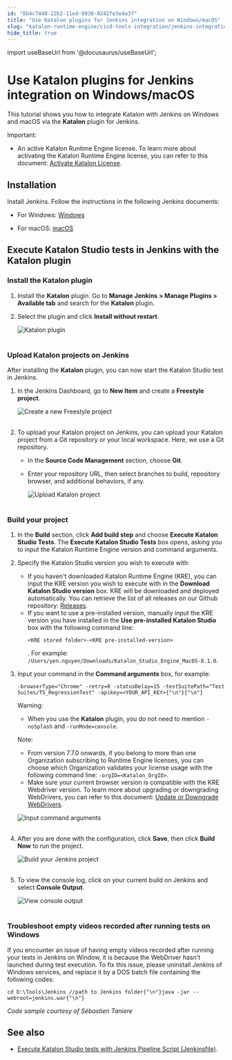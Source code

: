 ```yaml
---
id: "8b4c7440-22b2-11ed-9930-0242fe3e4a3f"
title: "Use Katalon plugins for Jenkins integration on Windows/macOS"
slug: "katalon-runtime-engine/cicd-tools-integration/jenkins-integration/use-katalon-plugins-for-jenkins-integration/use-katalon-plugins-for-jenkins-integration-on-windowsmacos"
hide_title: true
---
```

import useBaseUrl from '@docusaurus/useBaseUrl';


# <a id="id" class="anchor_top_offset"/><a id="ariaid-title1" class="anchor_top_offset"/>Use Katalon plugins for Jenkins integration on  Windows/macOS

<p xmlns="http://www.w3.org/1999/xhtml" className="p">This tutorial shows you how to integrate Katalon with Jenkins on   Windows and macOS via the <strong className="ph b">Katalon</strong> plugin for   Jenkins.</p> 
<div xmlns="http://www.w3.org/1999/xhtml" className="note important note_important"><span className="note__title">Important:</span> 
  <ul className="ul"><li className="li"><p className="p">An active Katalon Runtime Engine license. To
        learn more about activating the Katalon Runtime Engine license, you
        can refer to this document: <a className="xref" href="/docs/products-and-licenses/katalon-studio-enterprise-and-runtime-engine-licenses/activate-katalon-license#id_1">Activate
          Katalon License</a>.</p></li></ul>
</div>

## <a id="id_1" class="anchor_top_offset"/>Installation

<div xmlns="http://www.w3.org/1999/xhtml" className="p">Install Jenkins. Follow the instructions in the following
  Jenkins documents:<ul className="ul"><li className="li"><p className="p">For Windows: <a className="xref j-external-link" href="https://www.jenkins.io/doc/book/installing/windows/" target="_blank">Windows</a></p></li><li className="li"><p className="p">For macOS: <a className="xref j-external-link" href="https://www.jenkins.io/doc/book/installing/macos/" target="_blank">macOS</a></p></li></ul></div>
    

## <a id="id_2" class="anchor_top_offset"/>Execute Katalon Studio tests in Jenkins with the Katalon         plugin

    
      

### <a id="id_3" class="anchor_top_offset"/>Install the Katalon plugin

<ol xmlns="http://www.w3.org/1999/xhtml" className="ol"><li className="li">     <p className="p">Install the <strong className="ph b">Katalon</strong> plugin. Go to <strong className="ph b">Manage Jenkins &gt; Manage Plugins &gt; Available tab</strong> and search for the <strong className="ph b">Katalon</strong> plugin.</p>   </li><li className="li">     <p className="p">Select the plugin and click <strong className="ph b">Install without restart</strong>.</p>     <p className="p"> <img className="image" src={useBaseUrl("https://github.com/katalon-studio/docs-images/raw/master/katalon-studio/docs/jenkins-plugin-windows/K.S.E-8.2.5%20-%20Jenkins-download-Katalon-Testops-plugin.png")} alt="Katalon plugin" /><br /><br />     </p>   </li></ol> 

### <a id="concept-2352" class="anchor_top_offset"/>Upload Katalon projects on Jenkins

<p xmlns="http://www.w3.org/1999/xhtml" className="p">After installing the <strong className="ph b">Katalon</strong> plugin, you can now start the Katalon Studio test in Jenkins.</p> 
<ol xmlns="http://www.w3.org/1999/xhtml" className="ol"><li className="li">     <p className="p">In the Jenkins Dashboard, go to <strong className="ph b">New Item</strong> and create a <strong className="ph b">Freestyle project</strong>.</p>     <p className="p"><img className="image" src={useBaseUrl("https://github.com/katalon-studio/docs-images/raw/master/katalon-studio/docs/jenkins-plugin-windows/KS-JENKINS-Create-a-freestyle-project.png")} alt="Create a new Freestyle project" /><br /><br /></p>   </li><li className="li">     <p className="p">To upload your Katalon project on Jenkins, you can upload your Katalon project from a Git repository or your local workspace. Here, we use a Git repository.</p>     <ul className="ul"><li className="li">In the <strong className="ph b">Source Code Management</strong> section, choose <strong className="ph b">Git</strong>.</li><li className="li">         <p className="p">Enter your repository URL, then select branches to build, repository browser, and additional behaviors, if any.</p>         <p className="p"> <img className="image" src={useBaseUrl("https://github.com/katalon-studio/docs-images/raw/master/katalon-studio/docs/jenkins-plugin-windows/Picture4.png")} alt="Upload Katalon project" /><br /><br />         </p>       </li></ul>   </li></ol> 

### <a id="concept-3999" class="anchor_top_offset"/>Build your project

<ol xmlns="http://www.w3.org/1999/xhtml" className="ol"><li className="li">     <p className="p">In the <strong className="ph b">Build</strong> section, click <strong className="ph b">Add build step</strong> and choose <strong className="ph b">Execute Katalon Studio Tests</strong>. The <strong className="ph b">Execute Katalon Studio Tests</strong> box opens, asking you to input the Katalon Runtime Engine version and command arguments.</p>   </li><li className="li">     <p className="p">Specify the Katalon Studio version you wish to execute with:</p>     <ul className="ul"><li className="li">If you haven't downloaded Katalon Runtime Engine (KRE), you can input the KRE version you wish to execute with in the <strong className="ph b">Download Katalon Studio version</strong> box. KRE will be downloaded and deployed automatically. You can retrieve the list of all releases on our Github repository: <a className="xref j-external-link" href="https://github.com/katalon-studio/katalon-studio/releases" target="_blank">Releases</a>.</li><li className="li">If you want to use a pre-installed version, manually input the KRE version you have installed in the <strong className="ph b">Use pre-installed Katalon Studio</strong> box with the following command line: <pre className="pre codeblock"><code>&lt;KRE stored folder&gt;-&lt;KRE pre-installed-version&gt;</code></pre>. For example: <code className="ph codeph">/Users/yen.nguyen/Downloads/Katalon_Studio_Engine_MacOS-8.1.0</code>.</li></ul>   </li><li className="li">     <p className="p">Input your command in the <strong className="ph b">Command arguments</strong> box, for example:</p>     <pre className="pre codeblock"><code>-browserType="Chrome" -retry=0 -statusDelay=15 -testSuitePath="Test Suites/TS_RegressionTest" -apikey=&lt;YOUR_API_KEY&gt;{"\n"}{"\n"}</code></pre>     <div className="note warning note_warning"><span className="note__title">Warning:</span>        <ul className="ul"><li className="li"><p className="p">When you use the <strong className="ph b">Katalon</strong> plugin, you do not need to mention <code className="ph codeph">-noSplash</code> and <code className="ph codeph">-runMode=console</code>.</p></li></ul>     </div>     <div className="note note note_note"><span className="note__title">Note:</span>        <ul className="ul"><li className="li">From version 7.7.0 onwards, if you belong to more than one Organization subscribing to Runtime Engine licenses, you can choose which Organization validates your license usage with the following command line: <code className="ph codeph">-orgID=&lt;Katalon_OrgID&gt;</code>.</li><li className="li">Make sure your current browser version is compatible with the KRE Webdriver version. To learn more about upgrading or downgrading WebDrivers, you can refer to this document: <a className="xref" href="/docs/katalon-studio-enterprise/test-design/web-test-design/handle-webdrivers/upgrade-or-downgrade-webdrivers#id_2">Update or Downgrade WebDrivers</a>.</li></ul>     </div>     <p className="p"> <img className="image" src={useBaseUrl("https://github.com/katalon-studio/docs-images/raw/master/katalon-studio/docs/jenkins-plugin-windows/KS-JENKINS-Enter-command-line-in-freestyles-project.png")} alt="Input command arguments" /><br /><br />     </p>   </li><li className="li">     <p className="p">After you are done with the configuration, click <strong className="ph b">Save</strong>, then click <strong className="ph b">Build Now</strong> to run the project.</p>     <p className="p"> <img className="image" src={useBaseUrl("https://github.com/katalon-studio/docs-images/raw/master/katalon-studio/docs/jenkins-plugin-windows/KS-JENKINS-Build-now.png")} alt="Build your Jenkins project" /><br /><br />     </p>   </li><li className="li">     <p className="p">To view the console log, click on your current build on Jenkins and select <strong className="ph b">Console Output</strong>.</p>     <p className="p"> <img className="image" src={useBaseUrl("https://github.com/katalon-studio/docs-images/raw/master/katalon-studio/docs/jenkins-plugin-windows/KS-JENKINS-console-output.png")} alt="View console output" /><br /><br />     </p>   </li></ol> 

### <a id="concept-3080" class="anchor_top_offset"/>Troubleshoot empty videos recorded after running tests on Windows

<p xmlns="http://www.w3.org/1999/xhtml" className="p">If you encounter an issue of having empty videos recorded after running your tests in Jenkins on Window, it is because the WebDriver hasn't launched during test execution. To fix this issue, please uninstall Jenkins of Windows services, and replace it by a DOS batch file containing the following codes:</p> 
<pre xmlns="http://www.w3.org/1999/xhtml" className="pre codeblock"><code>cd D:\Tools\Jenkins //path to Jenkins folder{"\n"}java -jar --webroot=jenkins.war{"\n"}</code></pre> 
<p xmlns="http://www.w3.org/1999/xhtml" className="p"> <em className="ph i">Code sample courtesy of Sébastien Taniere</em> </p> 
    

## <a id="id_7" class="anchor_top_offset"/>See also

    
      
<ul xmlns="http://www.w3.org/1999/xhtml" className="ul">   <li className="li">     <a className="xref" href="/docs/katalon-runtime-engine/cicd-tools-integration/jenkins-integration/execute-katalon-studio-tests-with-jenkins-pipeline-script-jenkinsfile">Execute       Katalon Studio tests with Jenkins Pipeline Script       (Jenkinsfile)</a>.</li> </ul> 
    
  
